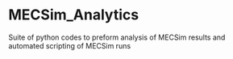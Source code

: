 # MECSim_Analytics
Suite of python codes to preform analysis of MECSim results and automated scripting of MECSim runs
